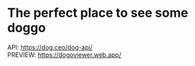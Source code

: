 # The perfect place to see some doggo

API: https://dog.ceo/dog-api/ <br>
PREVIEW: https://dogoviewer.web.app/


